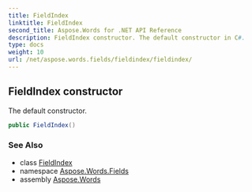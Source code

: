 ```yaml
---
title: FieldIndex
linktitle: FieldIndex
second_title: Aspose.Words for .NET API Reference
description: FieldIndex constructor. The default constructor in C#.
type: docs
weight: 10
url: /net/aspose.words.fields/fieldindex/fieldindex/
---
```

## FieldIndex constructor

The default constructor.

```csharp
public FieldIndex()
```

### See Also

* class [FieldIndex](../)
* namespace [Aspose.Words.Fields](../../fieldindex/)
* assembly [Aspose.Words](../../../)
